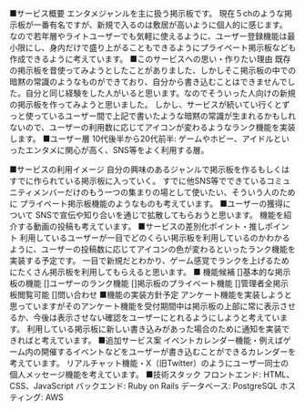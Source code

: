 ■サービス概要
エンタメジャンルを主に扱う掲示板です。
現在５chのような掲示板が一番有名ですが、新規で入るのは敷居が高いように個人的に感じます。
なので若年層やライトユーザーでも気軽に使えるように、ユーザー登録機能は最小限にし、身内だけで盛り上がることもできるようにプライベート掲示板なども作成できるように考えています。
■このサービスへの思い・作りたい理由
既存の掲示板を昔使ってみようとしたことがありました、しかしそこ掲示板の中での暗黙の常識のようなものができており、自分から書き込むことはできませんでした。自分と同じ経験をした人がいると思います。なのでそういった人向けの新規の掲示板を作ってみようと思いました。
しかし、サービスが続いてい行くとずっと使っているユーザー間で上記で書いたような暗黙の常識が生まれるかもしれないので、ユーザーの利用数に応じてアイコンが変わるようなランク機能を実装します。
■ユーザー層
10代後半から20代前半: ゲームやホビー、アイドルといったエンタメに関心が高く、SNS等をよく利用する層。
<!-- 修正前 -->
<!-- 若年層やライトユーザーを狙っていきたいと思います。 -->
<!-- ユーザー登録を詳細にしたり機能を複雑にしたりすると、今の世代の人はそこで面倒だと感じてしまうかもしれません。 -->
<!-- どういった人も簡単に利用できるように、ユーザーが触れる機能に関しては最小限にしようと考えています。 -->
■サービスの利用イメージ
自分の興味のあるジャンルで掲示板を作るもしくはすでに作られている掲示板に入っていく。
すでに他SNS等でできているコミュニティメンバーだけのもう一つの集まりの場として使いたい、そういう人のために
プライベート掲示板機能のようなものも考えています。
■ユーザーの獲得について
SNSで宣伝や知り合いを通じで拡散してもらおうと思います。
機能を紹介する動画の投稿も考えています。
■サービスの差別化ポイント・推しポイント
利用しているユーザーが一目でどのくらい掲示板を利用しているのかわかるように、ユーザーの投稿数に応じてアイコンの色が変わるといったランク機能を実装する予定です。
一目で新規だとわかり、ゲーム感覚でランクを上げるためにたくさん掲示板を利用してもらえると思います。
■ 機能候補
[]基本的な掲示板の機能
[]ユーザーのランク機能
[]掲示板のプライベート機能
[]管理者全掲示板閲覧可能
[]問い合わせ
■機能の実装方針予定
アンケート機能を実装しようと思っていますがそのアンケート機能を受付期間中は掲示板の上部に常に表示させるか、今後は表示させない確認をユーザーにとれるようにしようと考えています。
利用している掲示板に新しい書き込みがあった場合のために通知を実装できればと考えています。
■追加サービス案
イベントカレンダー機能・例えばゲーム内の開催するイベントなどをユーザーが書き込むことができるカレンダーを考えています。
リアルチャット機能・X（旧Twitter）のようにユーザー同士の個人メッセージ機能を考えています。
■技術スタック
フロントエンド: HTML、CSS、JavaScript
バックエンド: Ruby on Rails
データベース: PostgreSQL
ホスティング: AWS
